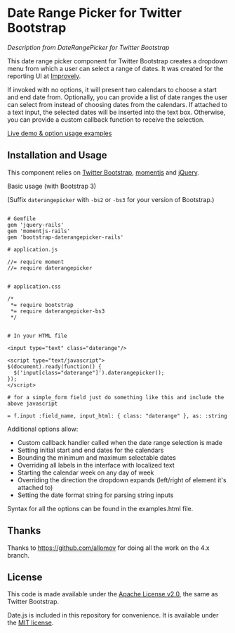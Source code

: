 # Date Range Picker for Twitter Bootstrap

_Description from DateRangePicker for Twitter Bootstrap_

This date range picker component for Twitter Bootstrap creates a dropdown menu from which a user can 
select a range of dates. It was created for the reporting UI at [Improvely](http://www.improvely.com).

If invoked with no options, it will present two calendars to choose a start 
and end date from. Optionally, you can provide a list of date ranges the user can select from instead 
of choosing dates from the calendars. If attached to a text input, the selected dates will be inserted 
into the text box. Otherwise, you can provide a custom callback function to receive the selection.

[Live demo &amp; option usage examples](http://www.dangrossman.info/2012/08/20/a-date-range-picker-for-twitter-bootstrap/)

## Installation and Usage

This component relies on [Twitter Bootstrap](http://twitter.github.com/bootstrap/), 
[momentjs](http://www.momentjs.com/) and [jQuery](http://jquery.com/).

Basic usage (with Bootstrap 3)

(Suffix `daterangepicker` with `-bs2` or `-bs3` for your version of Bootstrap.)

```

# Gemfile
gem 'jquery-rails'
gem 'momentjs-rails'
gem 'bootstrap-daterangepicker-rails'

# application.js

//= require moment
//= require daterangepicker


# application.css

/*
 *= require bootstrap
 *= require daterangepicker-bs3
 */
 
 
# In your HTML file

<input type="text" class="daterange"/>

<script type="text/javascript">
$(document).ready(function() {
  $('input[class="daterange"]').daterangepicker();
});
</script>

# for a simple_form field just do something like this and include the above javascript

= f.input :field_name, input_html: { class: "daterange" }, as: :string

```

Additional options allow:
* Custom callback handler called when the date range selection is made
* Setting initial start and end dates for the calendars
* Bounding the minimum and maximum selectable dates
* Overriding all labels in the interface with localized text
* Starting the calendar week on any day of week
* Overriding the direction the dropdown expands (left/right of element it's attached to)
* Setting the date format string for parsing string inputs

Syntax for all the options can be found in the examples.html file.


## Thanks

Thanks to https://github.com/allomov for doing all the work on the 4.x branch.

## License

This code is made available under the [Apache License v2.0](http://www.apache.org/licenses/LICENSE-2.0), 
the same as Twitter Bootstrap.

Date.js is included in this repository for convenience. It is available under the 
[MIT license](http://www.opensource.org/licenses/mit-license.php).
